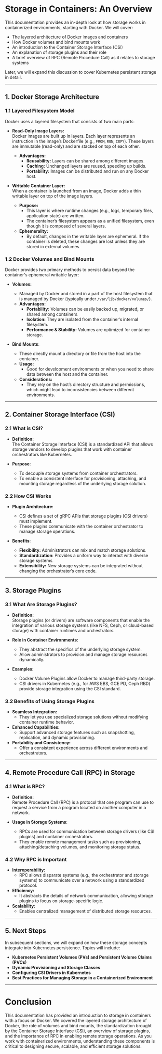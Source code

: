 # Storage in Containers: An Overview

This documentation provides an in-depth look at how storage works in containerized environments, starting with Docker. We will cover:

- The layered architecture of Docker images and containers
- How Docker volumes and bind mounts work
- An introduction to the Container Storage Interface (CSI)
- An explanation of storage plugins and their role
- A brief overview of RPC (Remote Procedure Call) as it relates to storage systems

Later, we will expand this discussion to cover Kubernetes persistent storage in detail.

---

## 1. Docker Storage Architecture

### 1.1 Layered Filesystem Model

Docker uses a layered filesystem that consists of two main parts:

- **Read-Only Image Layers:**  
  Docker images are built up in layers. Each layer represents an instruction in the image’s Dockerfile (e.g., `FROM`, `RUN`, `COPY`). These layers are immutable (read-only) and are stacked on top of each other.  
  - **Advantages:**  
    - **Reusability:** Layers can be shared among different images.
    - **Caching:** Unchanged layers are reused, speeding up builds.
    - **Portability:** Images can be distributed and run on any Docker host.
  
- **Writable Container Layer:**  
  When a container is launched from an image, Docker adds a thin writable layer on top of the image layers.  
  - **Purpose:**  
    - This layer is where runtime changes (e.g., logs, temporary files, application state) are written.
    - The container’s filesystem appears as a unified filesystem, even though it is composed of several layers.
  - **Ephemerality:**  
    - By default, changes in the writable layer are ephemeral. If the container is deleted, these changes are lost unless they are stored in external volumes.

### 1.2 Docker Volumes and Bind Mounts

Docker provides two primary methods to persist data beyond the container's ephemeral writable layer:

- **Volumes:**  
  - Managed by Docker and stored in a part of the host filesystem that is managed by Docker (typically under `/var/lib/docker/volumes/`).
  - **Advantages:**  
    - **Portability:** Volumes can be easily backed up, migrated, or shared among containers.
    - **Isolation:** They are isolated from the container’s internal filesystem.
    - **Performance & Stability:** Volumes are optimized for container storage.
  
- **Bind Mounts:**  
  - These directly mount a directory or file from the host into the container.
  - **Usage:**  
    - Good for development environments or when you need to share data between the host and the container.
  - **Considerations:**  
    - They rely on the host’s directory structure and permissions, which might lead to inconsistencies between different environments.

---

## 2. Container Storage Interface (CSI)

### 2.1 What is CSI?

- **Definition:**  
  The Container Storage Interface (CSI) is a standardized API that allows storage vendors to develop plugins that work with container orchestrators like Kubernetes.
  
- **Purpose:**  
  - To decouple storage systems from container orchestrators.
  - To enable a consistent interface for provisioning, attaching, and mounting storage regardless of the underlying storage solution.

### 2.2 How CSI Works

- **Plugin Architecture:**  
  - CSI defines a set of gRPC APIs that storage plugins (CSI drivers) must implement.
  - These plugins communicate with the container orchestrator to manage storage operations.
  
- **Benefits:**  
  - **Flexibility:** Administrators can mix and match storage solutions.
  - **Standardization:** Provides a uniform way to interact with diverse storage systems.
  - **Extensibility:** New storage systems can be integrated without changing the orchestrator’s core code.

---

## 3. Storage Plugins

### 3.1 What Are Storage Plugins?

- **Definition:**  
  Storage plugins (or drivers) are software components that enable the integration of various storage systems (like NFS, Ceph, or cloud-based storage) with container runtimes and orchestrators.
  
- **Role in Container Environments:**  
  - They abstract the specifics of the underlying storage system.
  - Allow administrators to provision and manage storage resources dynamically.
  
- **Examples:**  
  - Docker Volume Plugins allow Docker to manage third-party storage.
  - CSI drivers in Kubernetes (e.g., for AWS EBS, GCE PD, Ceph RBD) provide storage integration using the CSI standard.

### 3.2 Benefits of Using Storage Plugins

- **Seamless Integration:**  
  - They let you use specialized storage solutions without modifying container runtime behavior.
- **Enhanced Capabilities:**  
  - Support advanced storage features such as snapshotting, replication, and dynamic provisioning.
- **Portability and Consistency:**  
  - Offer a consistent experience across different environments and orchestrators.

---

## 4. Remote Procedure Call (RPC) in Storage

### 4.1 What is RPC?

- **Definition:**  
  Remote Procedure Call (RPC) is a protocol that one program can use to request a service from a program located on another computer in a network.
  
- **Usage in Storage Systems:**  
  - RPCs are used for communication between storage drivers (like CSI plugins) and container orchestrators.
  - They enable remote management tasks such as provisioning, attaching/detaching volumes, and monitoring storage status.

### 4.2 Why RPC is Important

- **Interoperability:**  
  - RPC allows disparate systems (e.g., the orchestrator and storage systems) to communicate over a network using a standardized protocol.
- **Efficiency:**  
  - It abstracts the details of network communication, allowing storage plugins to focus on storage-specific logic.
- **Scalability:**  
  - Enables centralized management of distributed storage resources.

---

## 5. Next Steps

In subsequent sections, we will expand on how these storage concepts integrate into Kubernetes persistence. Topics will include:

- **Kubernetes Persistent Volumes (PVs) and Persistent Volume Claims (PVCs)**
- **Dynamic Provisioning and Storage Classes**
- **Configuring CSI Drivers in Kubernetes**
- **Best Practices for Managing Storage in a Containerized Environment**

---

# Conclusion

This documentation has provided an introduction to storage in containers with a focus on Docker. We covered the layered storage architecture of Docker, the role of volumes and bind mounts, the standardization brought by the Container Storage Interface (CSI), an overview of storage plugins, and the importance of RPC in enabling remote storage operations. As you work with containerized environments, understanding these components is critical to designing secure, scalable, and efficient storage solutions.
